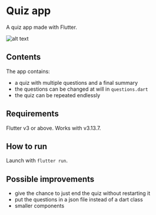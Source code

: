 # Quiz app
A quiz app made with Flutter.

![alt text](https://i.imgur.com/fT939Kv.gif)
## Contents
 The app contains:
- a quiz with multiple questions and a final summary
- the questions can be changed at will in `questions.dart`
- the quiz can be repeated endlessly

## Requirements
Flutter v3 or above. Works with v3.13.7.

## How to run 
Launch with `flutter run`.

## Possible improvements
- give the chance to just end the quiz without restarting it
- put the questions in a json file instead of a dart class
- smaller components


